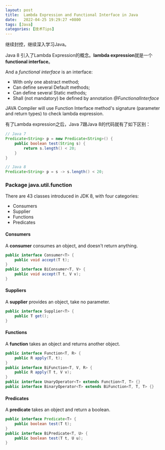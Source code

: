 ```yaml
---
layout: post
title:  Lambda Expression and Functional Interface in Java
date:   2022-04-25 19:29:27 +0800
tags: [Java]
categories: [技术Tips]
---
```


继续封控，继续深入学习Java。


Java 8 引入了Lambda Expression的概念。**lambda expression**就是一个**functional interface**。


And a *functional interface* is an interface:
- With only one abstract method;
- Can define several Default methods;
- Can define several Static methods;
- Shall (not mandatory) be defined by annotation *@FunctionalInterface*


JAVA Compiler will use Function Interface method's signature (parameter and return types) to check lambda expression.


有了Lambda expression之后，Java 7跟Java 8的代码就有了如下区别：

```java
// Java 7
Predicate<String> p = new Predicate<String>() {
    public boolean test(String s) {
        return s.length() < 20;
    }
}

// Java 8
Predicate<String> p = s -> s.length() < 20;
```

### Package java.util.function

There are 43 classes introduced in JDK 8, with four categories:
- Consumers
- Supplier
- Functions
- Predicates

#### Consumers

A **consumer** consumes an object, and doesn't return anything. 

```java
public interface Consumer<T> {
    public void accept(T t);
}
public interface BiConsumer<T, V> {
    public void accept(T t, V v);
}
```

#### Suppliers

A **supplier** provides an object, take no parameter. 

```java
public interface Supplier<T> {
    public T get();
}
```

#### Functions

A **function** takes an object and returns another object.

```java
public interface Function<T, R> {
    public R apply(T, t);
}
public interface BiFunction<T, V, R> {
    public R apply(T t, V v);
}
public interface UnaryOperator<T> extends Function<T, T> {}
public interface BinaryOperator<T> extends BiFunction<T, T, T> {}
```

#### Predicates

A **predicate** takes an object and return a boolean.

```java
public interface Predicate<T> {
    public boolean test(T t);
}
public interface BiPredicate<T, U> {
    public boolean test(T t, U u);
}
```
